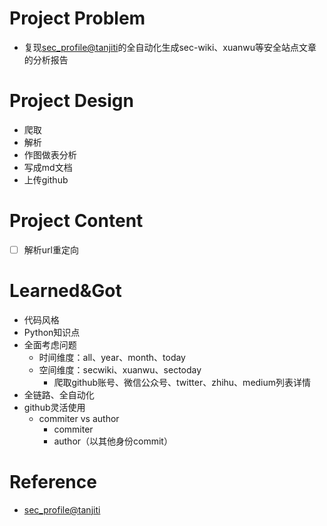 # Project Problem

- 复现[sec_profile@tanjiti](https://github.com/tanjiti/sec_profile)的全自动化生成sec-wiki、xuanwu等安全站点文章的分析报告

# Project Design

- 爬取
- 解析
- 作图做表分析
- 写成md文档
- 上传github

# Project Content
- [ ] 解析url重定向

# Learned&Got
- 代码风格
- Python知识点
- 全面考虑问题
	- 时间维度：all、year、month、today
	- 空间维度：secwiki、xuanwu、sectoday
		- 爬取github账号、微信公众号、twitter、zhihu、medium列表详情
- 全链路、全自动化
- github灵活使用
	- commiter vs author
		- commiter
		- author（以其他身份commit）

# Reference
- [sec_profile@tanjiti](https://github.com/tanjiti/sec_profile) 